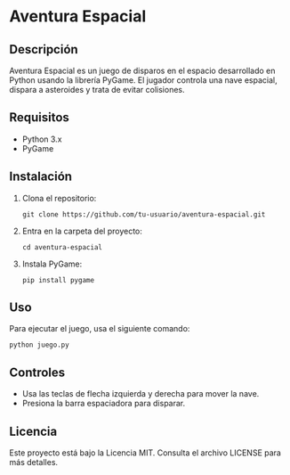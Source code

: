 # Aventura Espacial

## Descripción

Aventura Espacial es un juego de disparos en el espacio desarrollado en Python usando la librería PyGame. El jugador controla una nave espacial, dispara a asteroides y trata de evitar colisiones.

## Requisitos

- Python 3.x
- PyGame

## Instalación

1. Clona el repositorio:

   `git clone https://github.com/tu-usuario/aventura-espacial.git`

2. Entra en la carpeta del proyecto:

   `cd aventura-espacial`

3. Instala PyGame:

   `pip install pygame`

## Uso

Para ejecutar el juego, usa el siguiente comando:

   `python juego.py`

## Controles

- Usa las teclas de flecha izquierda y derecha para mover la nave.
- Presiona la barra espaciadora para disparar.

## Licencia

Este proyecto está bajo la Licencia MIT. Consulta el archivo LICENSE para más detalles.
